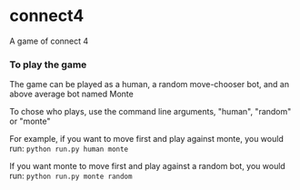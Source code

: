 # connect4
A game of connect 4

### To play the game
The game can be played as a human, a random move-chooser bot, and an above average bot named Monte

To chose who plays, use the command line arguments, "human", "random" or "monte"

For example, if you want to move first and play against monte, you would run:
`python run.py human monte`

If you want monte to move first and play against a random bot, you would run:
`python run.py monte random`
